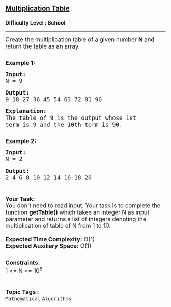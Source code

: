 <h2><a href="https://www.geeksforgeeks.org/problems/print-table0303/1?page=1&difficulty=School&status=unsolved&sortBy=submissions">Multiplication Table</a></h2><h3>Difficulty Level : School</h3><hr><div class="problems_problem_content__Xm_eO"><p><span style="font-size:18px">Create the multiplication table of a given number <strong>N&nbsp;</strong>and return the table as an array.</span></p>

<p><br>
<strong><span style="font-size:18px">Example 1:</span></strong></p>

<pre><strong><span style="font-size:18px">Input:
</span></strong><span style="font-size:18px">N = 9</span>

<strong><span style="font-size:18px">Output:</span></strong>
<span style="font-size:18px">9 18 27 36 45 54 63 72 81 90</span>

<strong><span style="font-size:18px">Explanation:
</span></strong><span style="font-size:18px">The table of 9 is the output whose 1st 
term is 9 and the 10th term is 90.</span></pre>

<p><br>
<strong><span style="font-size:18px">Example 2:</span></strong></p>

<pre><strong><span style="font-size:18px">Input:
</span></strong><span style="font-size:18px">N = 2</span>

<strong><span style="font-size:18px">Output:</span></strong><strong><span style="font-size:18px">
</span></strong><span style="font-size:18px">2 4 6 8 10 12 14 16 18 20</span>


</pre>

<p><span style="font-size:18px"><strong>Your Task:&nbsp;&nbsp;</strong><br>
You don't need to read input. Your task is to complete the function <strong>getTable()</strong>&nbsp;which takes an integer N as input parameter and returns a list of integers denoting the multiplication of table of N from 1 to 10.&nbsp;<br>
<br>
<strong>Expected Time Complexity:</strong>&nbsp;O(1)<br>
<strong>Expected Auxiliary Space:</strong>&nbsp;O(1)</span></p>

<p><br>
<span style="font-size:18px"><strong>Constraints:&nbsp;</strong><br>
1 &lt;= N &lt;= 10<sup>6</sup></span></p>
</div><br><p><span style=font-size:18px><strong>Topic Tags : </strong><br><code>Mathematical</code>&nbsp;<code>Algorithms</code>&nbsp;